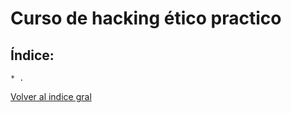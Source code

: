 # Curso de hacking ético practico


## Índice:
	* .
		

[Volver al indice gral](Apuntes/README.md)


